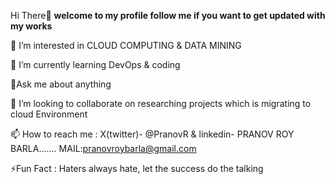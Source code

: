 Hi There👋
**welcome to my profile follow me if you want to get updated with my works**  
  
👀 I’m interested in CLOUD COMPUTING & DATA MINING

🌱 I’m currently learning DevOps & coding

💭Ask me about anything

💞️ I’m looking to collaborate on researching projects which is migrating to cloud Environment 

📫 How to reach me : X(twitter)- @PranovR & linkedin- PRANOV ROY BARLA....... MAIL:pranovroybarla@gmail.com

⚡Fun Fact : Haters always hate, let the success do the talking
